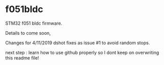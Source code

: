 # f051bldc
STM32 f051 bldc firmware.

Details to come soon, 

Changes for 4/11/2019
dshot fixes as issue #1 to avoid random stops.

next step : learn how to use github properly so I dont keep on overwriting this readme file!
